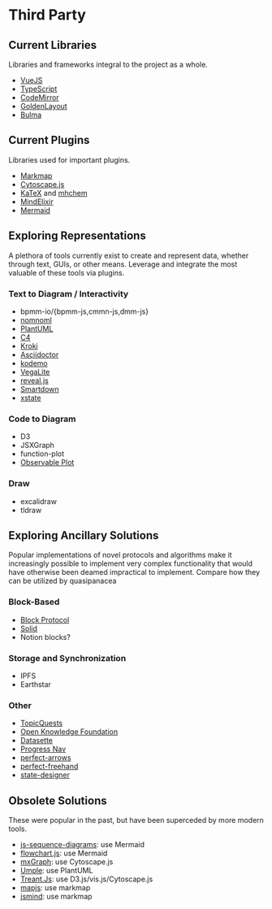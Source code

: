# Third Party

## Current Libraries

Libraries and frameworks integral to the project as a whole.

- [VueJS](https://vuejs.org)
- [TypeScript](https://www.typescriptlang.org)
- [CodeMirror](https://codemirror.net)
- [GoldenLayout](https://golden-layout.com)
- [Bulma](https://bulma.io)

## Current Plugins

Libraries used for important plugins.

- [Markmap](https://github.com/markmap/markmap)
- [Cytoscape.js](https://js.cytoscape.org)
- [KaTeX](https://katex.org) and [mhchem](https://mhchem.github.io/MathJax-mhchem)
- [MindElixir](https://github.com/ssshooter/mind-elixir-core)
- [Mermaid](https://mermaid.js.org)

## Exploring Representations

A plethora of tools currently exist to create and represent data, whether through text, GUIs, or other means. Leverage and integrate the most valuable of these tools via plugins.

### Text to Diagram / Interactivity

- bpmm-io/{bpmm-js,cmmn-js,dmm-js}
- [nomnoml](https://nomnoml.com)
- [PlantUML](https://plantuml.com)
- [C4](https://c4model.com)
- [Kroki](https://kroki.io)
- [Asciidoctor](https://asciidoctor.org)
- [kodemo](https://kodemo.com)
- [VegaLite](https://vega.github.io/vega-lite)
- [reveal.js]([reveal.js](https://github.com/hakimel/reveal.js))
- [Smartdown](https://smartdown.io)
- [xstate](https://github.com/statelyai/xstate)

### Code to Diagram

- D3
- JSXGraph
- function-plot
- [Observable Plot](https://observablehq.com/plot)

### Draw

- excalidraw
- tldraw

## Exploring Ancillary Solutions

Popular implementations of novel protocols and algorithms make it increasingly possible to implement very complex functionality that would have otherwise been deamed impractical to implement. Compare how they can be utilized by quasipanacea

### Block-Based

- [Block Protocol](https://blockprotocol.org)
- [Solid](https://solidproject.org)
- Notion blocks?

### Storage and Synchronization

- IPFS
- Earthstar

### Other

- [TopicQuests](topicquests.org)
- [Open Knowledge Foundation](https://okfn.org)
- [Datasette](https://datasette.io)
- [Progress Nav](https://lab.hakim.se/progress-nav)
- [perfect-arrows](https://github.com/steveruizok/perfect-arrows)
- [perfect-freehand](https://github.com/steveruizok/perfect-freehand)
- [state-designer](https://github.com/steveruizok/state-designer)

## Obsolete Solutions

These were popular in the past, but have been superceded by more modern tools.

- [js-sequence-diagrams](https://bramp.github.io/js-sequence-diagrams): use Mermaid
- [flowchart.js](https://flowchart.js.org): use Mermaid
- [mxGraph](https://jgraph.github.io/mxgraph): use Cytoscape.js
- [Umple](https://cruise.umple.org/umple): use PlantUML
- [Treant.Js](https://github.com/fperucic/treant-js): use D3.js/vis.js/Cytoscape.js
- [mapjs](https://www.mindmup.com): use markmap
- [jsmind](https://jsmind.online): use markmap

